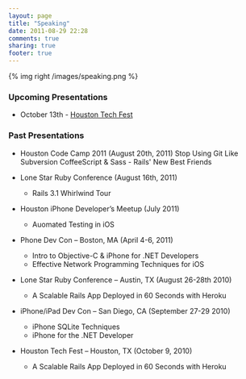 ```yaml
---
layout: page
title: "Speaking"
date: 2011-08-29 22:28
comments: true
sharing: true
footer: true
---
```


{% img right /images/speaking.png %}

### Upcoming Presentations

* October 13th - [Houston Tech Fest](http://houstontechfest.com)

### Past Presentations

* Houston Code Camp 2011 (August 20th, 2011)
  Stop Using Git Like Subversion
  CoffeeScript & Sass - Rails' New Best Friends

* Lone Star Ruby Conference (August 16th, 2011)
  * Rails 3.1 Whirlwind Tour

* Houston iPhone Developer’s Meetup (July 2011)
  * Auomated Testing in iOS

* Phone Dev Con – Boston, MA (April 4-6, 2011)
  * Intro to Objective-C & iPhone for .NET Developers
  * Effective Network Programming Techniques for iOS

* Lone Star Ruby Conference – Austin, TX (August 26-28th 2010)
  * A Scalable Rails App Deployed in 60 Seconds with Heroku 

* iPhone/iPad Dev Con – San Diego, CA (September 27-29 2010)
  * iPhone SQLite Techniques
  * iPhone for the .NET Developer  

* Houston Tech Fest – Houston, TX (October 9, 2010)
  * A Scalable Rails App Deployed in 60 Seconds with Heroku

